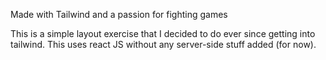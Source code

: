 Made with Tailwind and a passion for fighting games

This is a simple layout exercise that I decided to do ever since getting into tailwind. This uses react JS without any server-side stuff added (for now).


